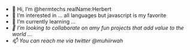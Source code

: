- 👋 Hi, I’m @hermtechs realName:Herbert
- 👀 I’m interested in ... all languages but javascript is my favorite
- 🌱 I’m currently learning <I wish github could detect n update this automatically  cuz am learning something new every sec>...
- 💞️ I’m looking to collaborate on amy fun projects that add value to the world ...
- 📫 You can reach me via twitter @muhiirwah
